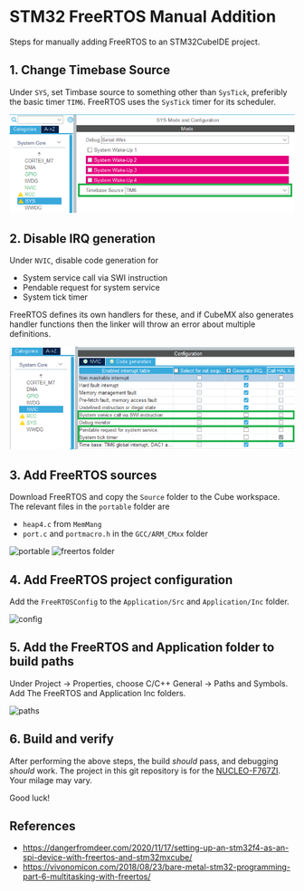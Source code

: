 # STM32 FreeRTOS Manual Addition

Steps for manually adding FreeRTOS to an STM32CubeIDE project.

## 1. Change Timebase Source
Under `SYS`, set Timbase source to something other than `SysTick`, preferibly the basic timer `TIM6`. FreeRTOS uses the `SysTick` timer for its scheduler.

![systick](Documentation/Images/01_sys_tim_source.png)

## 2. Disable IRQ generation
Under `NVIC`, disable code generation for 

* System service call via SWI instruction
* Pendable request for system service
* System tick timer

FreeRTOS defines its own handlers for these, and if CubeMX also generates handler functions then the linker will throw an error about multiple definitions.

![no irq](Documentation/Images/02_nvic_no_irq.png)

## 3. Add FreeRTOS sources
Download FreeRTOS and copy the `Source` folder to the Cube workspace.
The relevant files in the `portable` folder are

* `heap4.c` from `MemMang`
* `port.c` and `portmacro.h` in the `GCC/ARM_CMxx` folder

![portable](Documents/Images/03_freertos_portable.png)
![freertos folder](Documents/Images/04_freertos_folder.png)

## 4. Add FreeRTOS project configuration
Add the `FreeRTOSConfig` to the `Application/Src` and `Application/Inc` folder.

![config](Documents/Images/05_application_folder.png)

## 5. Add the FreeRTOS and Application folder to build paths
Under Project -> Properties, choose C/C++ General -> Paths and Symbols. Add The FreeRTOS and Application Inc folders.

![paths](Documents/Images/06_path_and_symbols.png)

## 6. Build and verify
After performing the above steps, the build *should* pass, and debugging *should* work.
The project in this git repository is for the [NUCLEO-F767ZI](https://www.st.com/en/evaluation-tools/nucleo-f767zi.html). Your milage may vary.

Good luck!



## References
* https://dangerfromdeer.com/2020/11/17/setting-up-an-stm32f4-as-an-spi-device-with-freertos-and-stm32mxcube/
* https://vivonomicon.com/2018/08/23/bare-metal-stm32-programming-part-6-multitasking-with-freertos/

